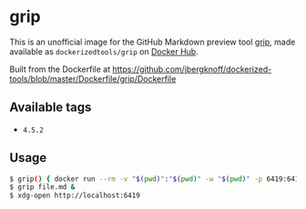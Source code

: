 # grip

This is an unofficial image for the GitHub Markdown preview tool [grip](https://github.com/joeyespo/grip), made available as `dockerizedtools/grip` on [Docker Hub](https://hub.docker.com/r/dockerizedtools/grip).

Built from the Dockerfile at https://github.com/jbergknoff/dockerized-tools/blob/master/Dockerfile/grip/Dockerfile

## Available tags

* `4.5.2`

## Usage

```sh
$ grip() { docker run --rm -v "$(pwd)":"$(pwd)" -w "$(pwd)" -p 6419:6419 dockerizedtools/grip:4.5.2 "$1" 0.0.0.0; }
$ grip file.md &
$ xdg-open http://localhost:6419
```
